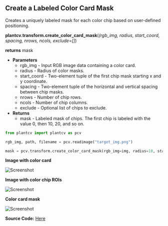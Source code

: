 ## Create a Labeled Color Card Mask

Creates a uniquely labeled mask for each color chip based on user-defined positioning.

**plantcv.transform.create_color_card_mask**(*(rgb_img, radius, start_coord, spacing, nrows, ncols, exclude=[]*)

**returns** mask

- **Parameters**
    - rgb_img        - Input RGB image data containing a color card.
    - radius         - Radius of color masks.
    - start_coord    - Two-element tuple of the first chip mask starting x and y coordinate.
    - spacing        - Two-element tuple of the horizontal and vertical spacing between chip masks.
    - nrows          - Number of chip rows.
    - ncols          - Number of chip columns.
    - exclude        - Optional list of chips to exclude.
- **Returns**
    - mask           - Labeled mask of chips. The first chip is labeled with the value 0, then 10, 20, and so on.
    
```python
from plantcv import plantcv as pcv

rgb_img, path, filename = pcv.readimage("target_img.png")

mask = pcv.transform.create_color_card_mask(rgb_img=img, radius=10, start_coord=(400,600), spacing=(30,30), ncols=6, nrows=4)

```

**Image with color card**

![Screenshot](img/documentation_images/correct_color_imgs/target_img_plant_resize.jpg)

**Image with color chip ROIs**

![Screenshot](img/documentation_images/correct_color_imgs/color_card_mask_rois.jpg)

**Color card mask**

![Screenshot](img/documentation_images/correct_color_imgs/color_card_mask.jpg)

**Source Code:** [Here](https://github.com/danforthcenter/plantcv/blob/main/plantcv/plantcv/transform/color_correction.py)
